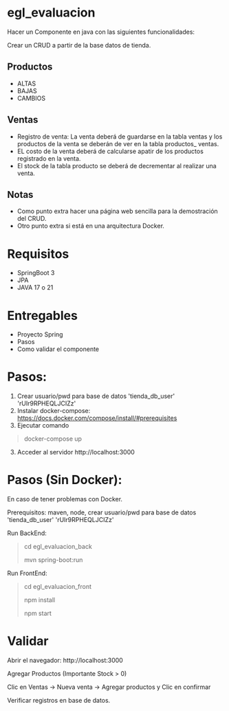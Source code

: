 # egl_evaluacion

Hacer un Componente en java con las siguientes funcionalidades:

Crear un CRUD a partir de la base datos de tienda.

## Productos
- ALTAS 
- BAJAS
- CAMBIOS
## Ventas
- Registro de venta: La venta deberá de guardarse en la tabla ventas y los
  productos de la venta se deberán de ver en la tabla productos_
  ventas.
- EL costo de la venta deberá de calcularse apatir de los productos registrado en
  la venta.
- El stock de la tabla producto se deberá de decrementar al realizar una venta.
  
## Notas
- Como punto extra hacer una página web sencilla para la demostración del CRUD.
- Otro punto extra si está en una arquitectura Docker.

# Requisitos
- SpringBoot 3
- JPA
- JAVA 17 o 21

# Entregables
- Proyecto Spring
- Pasos
- Como validar el componente

# Pasos:
1. Crear usuario/pwd para base de datos 'tienda_db_user' 'rUIr9RPHEQLJCIZz'
2. Instalar docker-compose: https://docs.docker.com/compose/install/#prerequisites
3. Ejecutar comando
> docker-compose up

3. Acceder al servidor http://localhost:3000

# Pasos (Sin Docker):
En caso de tener problemas con Docker.

Prerequisitos: maven, node, crear usuario/pwd para base de datos 'tienda_db_user' 'rUIr9RPHEQLJCIZz'

Run BackEnd:
> cd egl_evaluacion_back
> 
> mvn spring-boot:run

Run FrontEnd:
> cd egl_evaluacion_front
> 
> npm install
> 
> npm start
> 
# Validar
Abrir el navegador: http://localhost:3000

Agregar Productos (Importante Stock > 0)

Clic en Ventas -> Nueva venta -> Agregar productos y Clic en confirmar

Verificar registros en base de datos.